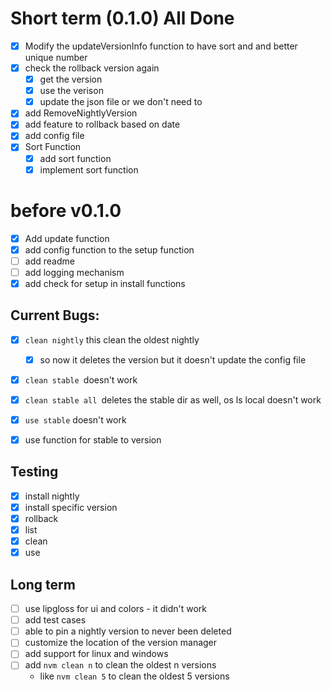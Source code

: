 # Short term (0.1.0) All Done 
- [x] Modify the updateVersionInfo function to have sort and and better unique number 
- [x] check the rollback version again
   - [x] get the version
   - [x] use the verison
   - [x] update the json file or we don't need to
- [x] add RemoveNightlyVersion
- [x] add feature to rollback based on date
- [x] add config file
- [x] Sort Function
    - [x] add sort function
    - [x] implement sort function

# before v0.1.0
- [x] Add update function
- [x] add config function to the setup function
- [ ] add readme
- [ ] add logging mechanism
- [x] add check for setup in install functions

## Current Bugs:
- [x] `clean nightly` this clean the oldest nightly
    - [x] so now it deletes the version but it doesn't update the config file
- [x] `clean stable `doesn't work
- [x] `clean stable all `deletes the stable dir as well, os ls local doesn't work
- [x] `use stable` doesn't work
- [x] use function for stable to version


## Testing
- [x] install nightly
- [x] install specific version
- [x] rollback
- [x] list
- [x] clean
- [x] use

## Long term
- [ ] use lipgloss for ui and colors - it didn't work
- [ ] add test cases
- [ ] able to pin a nightly version to never been deleted
- [ ] customize the location of the version manager
- [ ] add support for linux and windows
- [ ] add `nvm clean n` to clean the oldest n versions
    - like `nvm clean 5` to clean the oldest 5 versions

